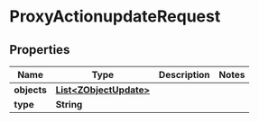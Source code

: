 

# ProxyActionupdateRequest


## Properties

| Name | Type | Description | Notes |
|------------ | ------------- | ------------- | -------------|
|**objects** | [**List&lt;ZObjectUpdate&gt;**](ZObjectUpdate.md) |  |  |
|**type** | **String** |  |  |



